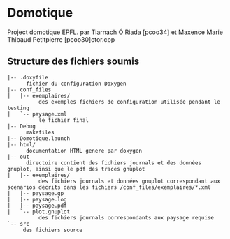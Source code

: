 # Domotique
Project domotique EPFL.
par Tiarnach Ó Riada [pcoo34] et Maxence Marie Thibaud Petitpierre [pcoo30]ctor.cpp

## Structure des fichiers soumis
```
|-- .doxyfile
      fichier du configuration Doxygen
|-- conf_files
|   |-- exemplaires/
          des exemples fichiers de configuration utilisée pendant le testing
|   `-- paysage.xml
          le fichier final
|-- Debug
      makefiles 
|-- Domotique.launch
|-- html/
      documentation HTML genere par doxygen
|-- out
      directoire contient des fichiers journals et des données gnuplot, ainsi que le pdf des traces gnuplot
|   |-- exemplaires/
          des fichiers journals et données gnuplot correspondant aux scénarios décrits dans les fichiers /conf_files/exemplaires/*.xml
|   |-- paysage.gp
|   |-- paysage.log
|   |-- paysage.pdf
|   `-- plot.gnuplot
          des fichiers journals correspondants aux paysage requise
`-- src
     des fichiers source
```
